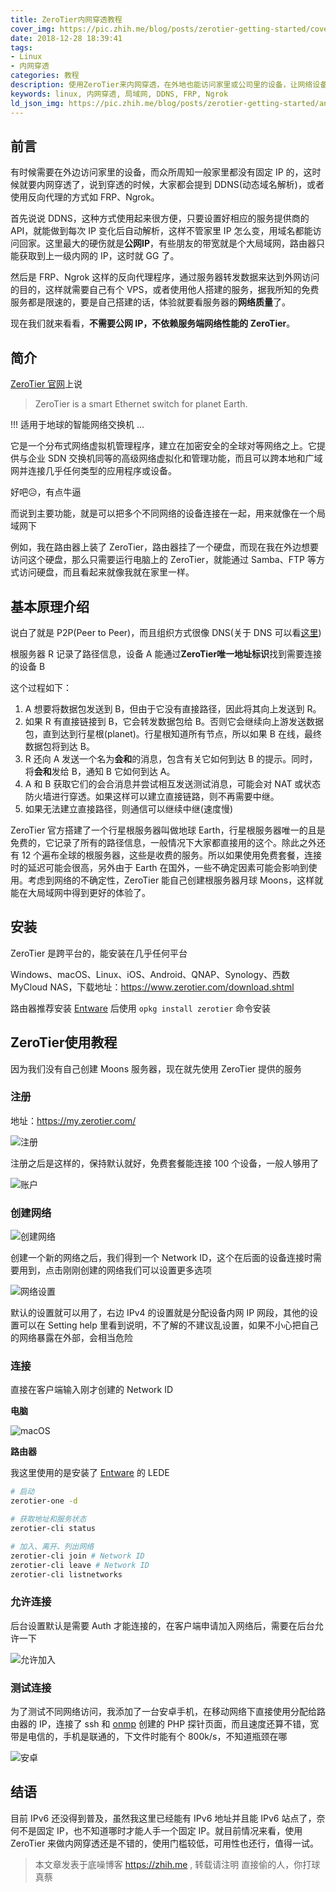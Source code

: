 ```yaml
---
title: ZeroTier内网穿透教程
cover_img: https://pic.zhih.me/blog/posts/zerotier-getting-started/cover.jpg
date: 2018-12-28 18:39:41
tags: 
- Linux
- 内网穿透
categories: 教程
description: 使用ZeroTier来内网穿透，在外地也能访问家里或公司里的设备，让网络设备异地组网，实现在跨局域网或跨广域网的互相访问
keywords: linux, 内网穿透, 局域网, DDNS, FRP, Ngrok
ld_json_img: https://pic.zhih.me/blog/posts/zerotier-getting-started/android-test.jpg
---
```


## 前言

有时候需要在外边访问家里的设备，而众所周知一般家里都没有固定 IP 的，这时候就要内网穿透了，说到穿透的时候，大家都会提到 DDNS(动态域名解析)，或者使用反向代理的方式如 FRP、Ngrok。

首先说说 DDNS，这种方式使用起来很方便，只要设置好相应的服务提供商的 API，就能做到每次 IP 变化后自动解析，这样不管家里 IP 怎么变，用域名都能访问回家。这里最大的硬伤就是**公网IP**，有些朋友的带宽就是个大局域网，路由器只能获取到上一级内网的 IP，这时就 GG 了。

然后是 FRP、Ngrok 这样的反向代理程序，通过服务器转发数据来达到外网访问的目的，这样就需要自己有个 VPS，或者使用他人搭建的服务，据我所知的免费服务都是限速的，要是自己搭建的话，体验就要看服务器的**网络质量**了。

现在我们就来看看，**不需要公网 IP，不依赖服务端网络性能的 ZeroTier**。

## 简介

[ZeroTier 官网](https://www.zerotier.com)上说

>ZeroTier is a smart Ethernet switch for planet Earth.

!!! 适用于地球的智能网络交换机 ...

它是一个分布式网络虚拟机管理程序，建立在加密安全的全球对等网络之上。它提供与企业 SDN 交换机同等的高级网络虚拟化和管理功能，而且可以跨本地和广域网并连接几乎任何类型的应用程序或设备。

好吧😥，有点牛逼

而说到主要功能，就是可以把多个不同网络的设备连接在一起，用来就像在一个局域网下

例如，我在路由器上装了 ZeroTier，路由器挂了一个硬盘，而现在我在外边想要访问这个硬盘，那么只需要运行电脑上的 ZeroTier，就能通过 Samba、FTP 等方式访问硬盘，而且看起来就像我就在家里一样。

## 基本原理介绍

说白了就是 P2P(Peer to Peer)，而且组织方式很像 DNS(关于 DNS 可以看[这里](https://zhih.me/how-the-web-works/#DNS-%E6%9F%A5%E8%AF%A2))

根服务器 R 记录了路径信息，设备 A 能通过**ZeroTier唯一地址标识**找到需要连接的设备 B

这个过程如下：

1. A 想要将数据包发送到 B，但由于它没有直接路径，因此将其向上发送到 R。
2. 如果 R 有直接链接到 B，它会转发数据包给 B。否则它会继续向上游发送数据包，直到达到行星根(planet)。行星根知道所有节点，所以如果 B 在线，最终数据包将到达 B。
3. R 还向 A 发送一个名为**会和**的消息，包含有关它如何到达 B 的提示。同时，将**会和**发给 B，通知 B 它如何到达 A。
4. A 和 B 获取它们的会合消息并尝试相互发送测试消息，可能会对 NAT 或状态防火墙进行穿透。如果这样可以建立直接链路，则不再需要中继。
5. 如果无法建立直接路径，则通信可以继续中继(速度慢)

ZeroTier 官方搭建了一个行星根服务器叫做地球 Earth，行星根服务器唯一的且是免费的，它记录了所有的路径信息，一般情况下大家都直接用的这个。除此之外还有 12 个遍布全球的根服务器，这些是收费的服务。所以如果使用免费套餐，连接时的延迟可能会很高，另外由于 Earth 在国外，一些不确定因素可能会影响到使用。考虑到网络的不确定性，ZeroTier 能自己创建根服务器月球 Moons，这样就能在大局域网中得到更好的体验了。

## 安装

ZeroTier 是跨平台的，能安装在几乎任何平台

Windows、macOS、Linux、iOS、Android、QNAP、Synology、西数 MyCloud NAS，下载地址：https://www.zerotier.com/download.shtml

路由器推荐安装 [Entware](https://zhih.me/tags/entware/) 后使用 `opkg install zerotier` 命令安装

## ZeroTier使用教程

因为我们没有自己创建 Moons 服务器，现在就先使用 ZeroTier 提供的服务

### 注册

地址：https://my.zerotier.com/

![注册](https://pic.zhih.me/blog/posts/zerotier-getting-started/create-account.jpg)

注册之后是这样的，保持默认就好，免费套餐能连接 100 个设备，一般人够用了

![账户](https://pic.zhih.me/blog/posts/zerotier-getting-started/account.jpg)

### 创建网络

![创建网络](https://pic.zhih.me/blog/posts/zerotier-getting-started/create-network.jpg)

创建一个新的网络之后，我们得到一个 Network ID，这个在后面的设备连接时需要用到，点击刚刚创建的网络我们可以设置更多选项

![网络设置](https://pic.zhih.me/blog/posts/zerotier-getting-started/network-setting.jpg)

默认的设置就可以用了，右边 IPv4 的设置就是分配设备内网 IP 网段，其他的设置可以在 Setting help 里看到说明，不了解的不建议乱设置，如果不小心把自己的网络暴露在外部，会相当危险

### 连接

直接在客户端输入刚才创建的 Network ID

**电脑**

![macOS](https://pic.zhih.me/blog/posts/zerotier-getting-started/macos-join.jpg)

**路由器**

我这里使用的是安装了 [Entware](https://zhih.me/tags/entware/) 的 LEDE

```bash
# 启动
zerotier-one -d

# 获取地址和服务状态
zerotier-cli status

# 加入、离开、列出网络
zerotier-cli join # Network ID
zerotier-cli leave # Network ID
zerotier-cli listnetworks
```

### 允许连接

后台设置默认是需要 Auth 才能连接的，在客户端申请加入网络后，需要在后台允许一下

![允许加入](https://pic.zhih.me/blog/posts/zerotier-getting-started/members.jpg)

### 测试连接

为了测试不同网络访问，我添加了一台安卓手机，在移动网络下直接使用分配给路由器的 IP，连接了 ssh 和 [onmp](https://zhih.me/tags/onmp/) 创建的 PHP 探针页面，而且速度还算不错，宽带是电信的，手机是联通的，下文件时能有个 800k/s，不知道瓶颈在哪

![安卓](https://pic.zhih.me/blog/posts/zerotier-getting-started/android-test.jpg)

## 结语

目前 IPv6 还没得到普及，虽然我这里已经能有 IPv6 地址并且能 IPv6 站点了，奈何不是固定 IP，也不知道哪时才能人手一个固定 IP。就目前情况来看，使用 ZeroTier 来做内网穿透还是不错的，使用门槛较低，可用性也还行，值得一试。 

>本文章发表于底噪博客 https://zhih.me , 转载请注明
>直接偷的人，你打球真蔡



